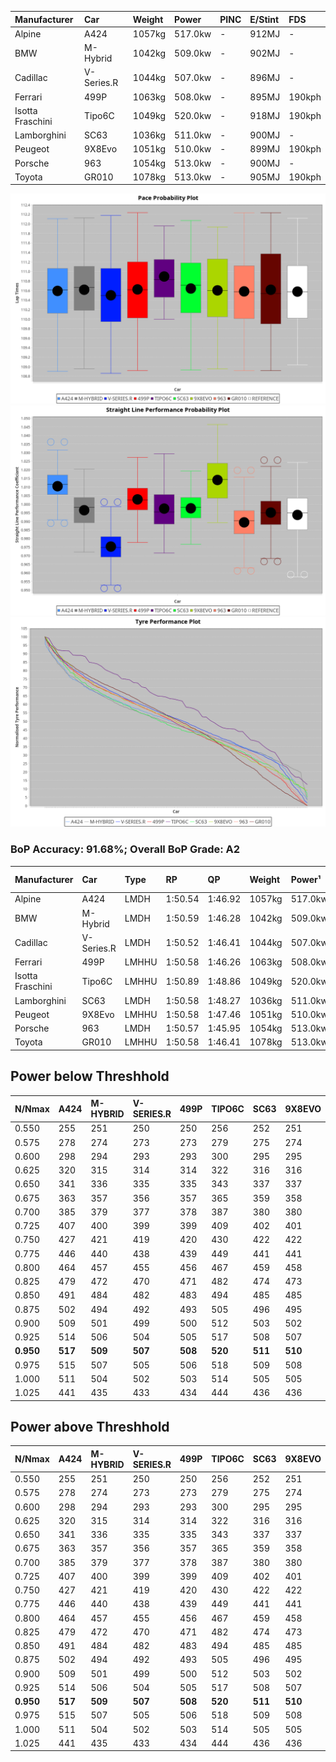 | Manufacturer     | Car        | Weight | Power   | PINC    | E/Stint | FDS     |
|:-|:-|:-|:-|:-|:-|:-|
| Alpine           | A424       | 1057kg | 517.0kw |    -    | 912MJ   |    -    |
| BMW              | M-Hybrid   | 1042kg | 509.0kw |    -    | 902MJ   |    -    |
| Cadillac         | V-Series.R | 1044kg | 507.0kw |    -    | 896MJ   |    -    |
| Ferrari          | 499P       | 1063kg | 508.0kw |    -    | 895MJ   | 190kph  |
| Isotta Fraschini | Tipo6C     | 1049kg | 520.0kw |    -    | 918MJ   | 190kph  |
| Lamborghini      | SC63       | 1036kg | 511.0kw |    -    | 900MJ   |    -    |
| Peugeot          | 9X8Evo     | 1051kg | 510.0kw |    -    | 899MJ   | 190kph  |
| Porsche          | 963        | 1054kg | 513.0kw |    -    | 900MJ   |    -    |
| Toyota           | GR010      | 1078kg | 513.0kw |    -    | 905MJ   | 190kph  |

![PACECHART](./IMG/ACOMETHOD.png)
![STRAIGHTLINEPERFORMANCECHART](./IMG/ACOMETHOD_sp.png)
![TYREPERFORMANCECHART](./IMG/ACOMETHOD_tw.png)

### BoP Accuracy: 91.68%; Overall BoP Grade: A2
| Manufacturer     | Car        | Type  | RP      | QP      | Weight | Power¹  | Threshhold | PINC    | Power²   | E/Stint | AVG Vmax  | FDS     | RDLC | L/Stint | BOP-Grade | Model Accuracy | Model Points | Match%  | SimDiff |
|:-|:-|:-|:-|:-|:-|:-|:-|:-|:-|:-|:-|:-|:-|:-|:-|:-|:-|:-|:-|
| Alpine           | A424       | LMDH  | 1:50.54 | 1:46.92 | 1057kg | 517.0kw | 210.0kph   |    -    | 517.00kw |  912MJ  | 292.53kph |    -    | 1.00 | 33      | ~A1       | 100.00%        | 635          | 98.17%  | #       |
| BMW              | M-Hybrid   | LMDH  | 1:50.59 | 1:46.28 | 1042kg | 509.0kw | 210.0kph   |    -    | 509.00kw |  902MJ  | 290.41kph |    -    | 1.01 | 33      | ~A1       | 100.00%        | 1696         | 99.74%  | #       |
| Cadillac         | V-Series.R | LMDH  | 1:50.52 | 1:46.41 | 1044kg | 507.0kw | 210.0kph   |    -    | 507.00kw |  896MJ  | 285.98kph |    -    | 1.02 | 33      | ~A1       | 88.64%         | 2076         | 100.00% | #       |
| Ferrari          | 499P       | LMHHU | 1:50.58 | 1:46.26 | 1063kg | 508.0kw | 210.0kph   |    -    | 508.00kw |  895MJ  | 289.97kph | 190kph  | 1.03 | 33      | ~A1       | 91.94%         | 2476         | 100.00% | #       |
| Isotta Fraschini | Tipo6C     | LMHHU | 1:50.89 | 1:48.86 | 1049kg | 520.0kw | 210.0kph   |    -    | 520.00kw |  918MJ  | 291.44kph | 190kph  | 1.05 | 33      | +Ω1       | 100.00%        | 66           | 45.19%  | #       |
| Lamborghini      | SC63       | LMDH  | 1:50.58 | 1:48.27 | 1036kg | 511.0kw | 210.0kph   |    -    | 511.00kw |  900MJ  | 291.16kph |    -    | 1.04 | 33      | ~A1       | 100.00%        | 504          | 98.10%  | #       |
| Peugeot          | 9X8Evo     | LMHHU | 1:50.58 | 1:47.46 | 1051kg | 510.0kw | 210.0kph   |    -    | 510.00kw |  899MJ  | 292.65kph | 190kph  | 1.00 | 33      | +B2       | 100.00%        | 249          | 83.93%  | #       |
| Porsche          | 963        | LMDH  | 1:50.57 | 1:45.95 | 1054kg | 513.0kw | 210.0kph   |    -    | 513.00kw |  900MJ  | 288.84kph |    -    | 1.00 | 33      | ~A1       | 90.40%         | 5633         | 100.00% | #       |
| Toyota           | GR010      | LMHHU | 1:50.58 | 1:46.41 | 1078kg | 513.0kw | 210.0kph   |    -    | 513.00kw |  905MJ  | 288.44kph | 190kph  | 1.01 | 33      | ~A1       | 90.11%         | 3235         | 100.00% | #       |

## Power below Threshhold
| N/Nmax    | A424    | M-HYBRID | V-SERIES.R | 499P    | TIPO6C  | SC63    | 9X8EVO  | 963     | GR010   |
|:-|:-|:-|:-|:-|:-|:-|:-|:-|:-|
|  0.550    |  255    |  251     |  250       |  250    |  256    |  252    |  251    |  253    |  253    |
|  0.575    |  278    |  274     |  273       |  273    |  279    |  275    |  274    |  276    |  276    |
|  0.600    |  298    |  294     |  293       |  293    |  300    |  295    |  295    |  296    |  296    |
|  0.625    |  320    |  315     |  314       |  314    |  322    |  316    |  316    |  317    |  317    |
|  0.650    |  341    |  336     |  335       |  335    |  343    |  337    |  337    |  338    |  338    |
|  0.675    |  363    |  357     |  356       |  357    |  365    |  359    |  358    |  360    |  360    |
|  0.700    |  385    |  379     |  377       |  378    |  387    |  380    |  380    |  382    |  382    |
|  0.725    |  407    |  400     |  399       |  399    |  409    |  402    |  401    |  403    |  403    |
|  0.750    |  427    |  421     |  419       |  420    |  430    |  422    |  422    |  424    |  424    |
|  0.775    |  446    |  440     |  438       |  439    |  449    |  441    |  441    |  443    |  443    |
|  0.800    |  464    |  457     |  455       |  456    |  467    |  459    |  458    |  461    |  461    |
|  0.825    |  479    |  472     |  470       |  471    |  482    |  474    |  473    |  476    |  476    |
|  0.850    |  491    |  484     |  482       |  483    |  494    |  485    |  485    |  487    |  487    |
|  0.875    |  502    |  494     |  492       |  493    |  505    |  496    |  495    |  498    |  498    |
|  0.900    |  509    |  501     |  499       |  500    |  512    |  503    |  502    |  505    |  505    |
|  0.925    |  514    |  506     |  504       |  505    |  517    |  508    |  507    |  510    |  510    |
| **0.950** | **517** | **509**  | **507**    | **508** | **520** | **511** | **510** | **513** | **513** |
|  0.975    |  515    |  507     |  505       |  506    |  518    |  509    |  508    |  511    |  511    |
|  1.000    |  511    |  504     |  502       |  503    |  514    |  505    |  505    |  507    |  507    |
|  1.025    |  441    |  435     |  433       |  434    |  444    |  436    |  436    |  438    |  438    |

## Power above Threshhold
| N/Nmax    | A424    | M-HYBRID | V-SERIES.R | 499P    | TIPO6C  | SC63    | 9X8EVO  | 963     | GR010   |
|:-|:-|:-|:-|:-|:-|:-|:-|:-|:-|
|  0.550    |  255    |  251     |  250       |  250    |  256    |  252    |  251    |  253    |  253    |
|  0.575    |  278    |  274     |  273       |  273    |  279    |  275    |  274    |  276    |  276    |
|  0.600    |  298    |  294     |  293       |  293    |  300    |  295    |  295    |  296    |  296    |
|  0.625    |  320    |  315     |  314       |  314    |  322    |  316    |  316    |  317    |  317    |
|  0.650    |  341    |  336     |  335       |  335    |  343    |  337    |  337    |  338    |  338    |
|  0.675    |  363    |  357     |  356       |  357    |  365    |  359    |  358    |  360    |  360    |
|  0.700    |  385    |  379     |  377       |  378    |  387    |  380    |  380    |  382    |  382    |
|  0.725    |  407    |  400     |  399       |  399    |  409    |  402    |  401    |  403    |  403    |
|  0.750    |  427    |  421     |  419       |  420    |  430    |  422    |  422    |  424    |  424    |
|  0.775    |  446    |  440     |  438       |  439    |  449    |  441    |  441    |  443    |  443    |
|  0.800    |  464    |  457     |  455       |  456    |  467    |  459    |  458    |  461    |  461    |
|  0.825    |  479    |  472     |  470       |  471    |  482    |  474    |  473    |  476    |  476    |
|  0.850    |  491    |  484     |  482       |  483    |  494    |  485    |  485    |  487    |  487    |
|  0.875    |  502    |  494     |  492       |  493    |  505    |  496    |  495    |  498    |  498    |
|  0.900    |  509    |  501     |  499       |  500    |  512    |  503    |  502    |  505    |  505    |
|  0.925    |  514    |  506     |  504       |  505    |  517    |  508    |  507    |  510    |  510    |
| **0.950** | **517** | **509**  | **507**    | **508** | **520** | **511** | **510** | **513** | **513** |
|  0.975    |  515    |  507     |  505       |  506    |  518    |  509    |  508    |  511    |  511    |
|  1.000    |  511    |  504     |  502       |  503    |  514    |  505    |  505    |  507    |  507    |
|  1.025    |  441    |  435     |  433       |  434    |  444    |  436    |  436    |  438    |  438    |
